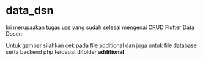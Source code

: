# data_dsn

Ini merupaakan tugas uas yang sudah selesai mengenai CRUD Flutter Data Dosen

Untuk gambar silahkan cek pada file additional
dan juga untuk file database serta backend php terdapat difolder <b>additional</b>
